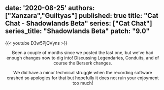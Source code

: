 date: '2020-08-25'
authors: ["Xanzara","Guiltyas"]
published: true
title: "Cat Chat - Shadowlands Beta"
series: ["Cat Chat"]
series_title: "Shadowlands Beta"
patch: "9.0"
---

{{< youtube D3w5PjQVyns >}}


<center>

Been a couple of months since we posted the last one, but we've had enough changes now to dig into! Discussing Legendaries, Conduits, and of course the Berserk changes.

We did have a minor technical struggle when the recording software crashed so apologies for that but hopefully it does not ruin your enjoyment too much!

</center>
